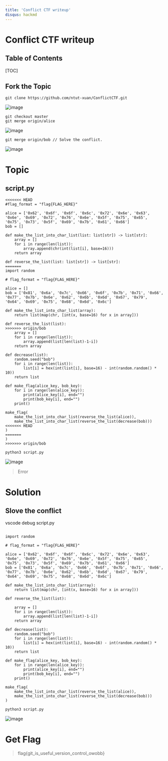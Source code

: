 ```yaml
---
title: 'Conflict CTF writeup'
disqus: hackmd
---
```


Conflict CTF writeup
===

## Table of Contents

[TOC]


## Fork the Topic 
```
git clone https://github.com/ntut-xuan/ConflictCTF.git
```
![image](https://hackmd.io/_uploads/r1Hd_4uyA.png)


```
git checkout master
git merge origin/alice
```
![image](https://hackmd.io/_uploads/SJ1w_V_y0.png)

```
git merge origin/bob // Solve the conflict.
```
![image](https://hackmd.io/_uploads/B1EQQZ4xC.png)

# Topic
## script.py
```python=
<<<<<<< HEAD
#flag_format = "flag{FLAG_HERE}"

alice = ['0x62', '0x6f', '0x6f', '0x6c', '0x72', '0x6e', '0x63', '0x6e', '0x69', '0x72', '0x76', '0x6e', '0x5f', '0x75', '0x65', '0x75', '0x73', '0x5f', '0x69', '0x7b', '0x61', '0x66']
bob = []

def make_the_list_into_char_list(list: list[str]) -> list[str]:
    array = []
    for i in range(len(list)):
        array.append(chr(int(list[i], base=16)))
    return array

def reverse_the_list(list: list[str]) -> list[str]:
=======
import random

# flag_format = "flag{FLAG_HERE}"

alice = []
bob = ['0x81', '0x6a', '0x7c', '0x66', '0x6f', '0x7b', '0x71', '0x66', '0x77', '0x7b', '0x6e', '0x62', '0x6b', '0x6d', '0x67', '0x79', '0x64', '0x69', '0x75', '0x68', '0x6d', '0x6c']

def make_the_list_into_char_list(array):
    return list(map(chr, [int(x, base=16) for x in array]))

def reverse_the_list(list):
>>>>>>> origin/bob
    array = []
    for i in range(len(list)):
        array.append(list[len(list)-1-i])
    return array

def decrease(list):
    random.seed("bob")
    for i in range(len(list)):
        list[i] = hex(int(list[i], base=16) - int(random.random() * 10))
    return list

def make_flag(alice_key, bob_key):
    for i in range(len(alice_key)):
        print(alice_key[i], end="")
        print(bob_key[i], end="")
    print()

make_flag(
    make_the_list_into_char_list(reverse_the_list(alice)), 
    make_the_list_into_char_list(reverse_the_list(decrease(bob)))
<<<<<<< HEAD
)
=======
)
>>>>>>> origin/bob

```
```
python3 script.py
```
![image](https://hackmd.io/_uploads/SJO9OEdyA.png)
> Error

# Solution
## Slove the conflict
vscode debug script.py
```python=

import random

# flag_format = "flag{FLAG_HERE}"

alice = ['0x62', '0x6f', '0x6f', '0x6c', '0x72', '0x6e', '0x63', '0x6e', '0x69', '0x72', '0x76', '0x6e', '0x5f', '0x75', '0x65', '0x75', '0x73', '0x5f', '0x69', '0x7b', '0x61', '0x66']
bob = ['0x81', '0x6a', '0x7c', '0x66', '0x6f', '0x7b', '0x71', '0x66', '0x77', '0x7b', '0x6e', '0x62', '0x6b', '0x6d', '0x67', '0x79', '0x64', '0x69', '0x75', '0x68', '0x6d', '0x6c']

def make_the_list_into_char_list(array):
    return list(map(chr, [int(x, base=16) for x in array]))

def reverse_the_list(list):

    array = []
    for i in range(len(list)):
        array.append(list[len(list)-1-i])
    return array

def decrease(list):
    random.seed("bob")
    for i in range(len(list)):
        list[i] = hex(int(list[i], base=16) - int(random.random() * 10))
    return list

def make_flag(alice_key, bob_key):
    for i in range(len(alice_key)):
        print(alice_key[i], end="")
        print(bob_key[i], end="")
    print()

make_flag(
    make_the_list_into_char_list(reverse_the_list(alice)), 
    make_the_list_into_char_list(reverse_the_list(decrease(bob)))
)

```

```
python3 script.py
```
![image](https://hackmd.io/_uploads/r1mfK4OJR.png)
# Get Flag
> flag{git_is_useful_version_control_owobb}
